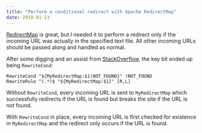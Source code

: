 ```yaml
---
title: "Perform a conditional redirect with Apache RedirectMap"
date: 2018-01-23
---
```


[RedirectMap][] is great, but I needed it to perform a redirect only
if the incoming URL was actually in the specified text file. All other
incoming URLs should be passed along and handled as normal.

After some digging and an assist from [StackOverflow][], the key bit
ended up being `RewriteCond`:

```
RewriteCond "${MyRedirectMap:$1|NOT_FOUND}" !NOT_FOUND
RewriteRule ^(.*)$ "${MyRedirectMap:$1}" [R,L]
```

Without `RewriteCond`, every incoming URL is sent to `MyRedirectMap`
which successfully redirects if the URL is found but breaks the site
if the URL is not found.

With `RewriteCond` in place, every incoming URL is first checked for
existence in `MyRedirectMap` and the redirect only occurs if the URL
is found.

[RedirectMap]: https://httpd.apache.org/docs/2.4/rewrite/rewritemap.html
[StackOverflow]: https://stackoverflow.com/a/9266131
